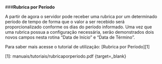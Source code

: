 ###**Rubrica por Período**

A partir de agora o servidor pode receber uma rubrica por um determinado período de tempo de forma que o valor a ser recebido será proporcionalizado conforme os dias do período informado. Uma vez que uma rubrica possua a configuração necessária, serão demonstrados dois novos campos nesta rotina “Data de Início” e “Data de Término”.

Para saber mais acesse o tutorial de utilização: [Rubrica por Período][1]

  [1]: manuais/tutoriais/rubricaporperiodo.pdf {target=_blank}

